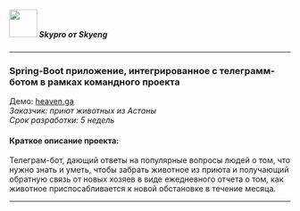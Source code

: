 ##### <img src="http://jd01.edu.repin.ga/school/student/2/avatar/preview" width="50" height="50"/> Skypro от Skyeng
***


###  Spring-Boot приложение, интегрированное с телеграмм-ботом в рамках командного проекта
Демо: [heaven.ga](http://heaven.ga)  
_Заказчик: приют животных из Астаны_  
_Срок разработки: 5 недель_

#### Краткое описание проекта:  

Телеграм-бот, дающий ответы на популярные вопросы людей о том, что нужно знать и уметь, чтобы забрать животное из приюта и получающий обратную связь от новых хозяев в виде ежедневного отчета о том, как животное приспосабливается к новой обстановке в течение месяца.
***
